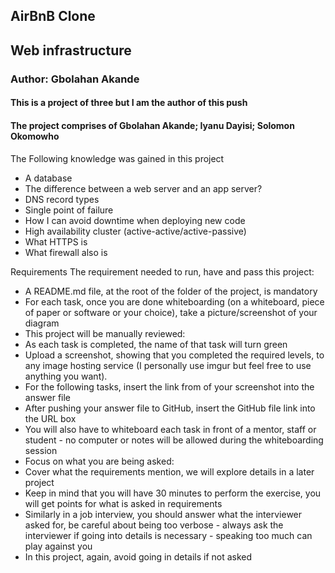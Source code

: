 ## AirBnB Clone
## Web infrastructure

### Author: Gbolahan Akande
#### This is a project of three but I am the author of this push
#### The project comprises of Gbolahan Akande; Iyanu Dayisi; Solomon Okomowho

The Following knowledge was gained in this project
- A database
- The difference between a web server and an app server?
- DNS record types
- Single point of failure
- How I can avoid downtime when deploying new code
- High availability cluster (active-active/active-passive)
- What HTTPS is
- What firewall also is


Requirements
The requirement needed to run, have and pass this project:

- A README.md file, at the root of the folder of the project, is mandatory
- For each task, once you are done whiteboarding (on a whiteboard, piece of paper or software or your choice), take a picture/screenshot of your diagram
- This project will be manually reviewed:
- As each task is completed, the name of that task will turn green
- Upload a screenshot, showing that you completed the required levels, to any image hosting service (I personally use imgur but feel free to use anything you want).
- For the following tasks, insert the link from of your screenshot into the answer file
- After pushing your answer file to GitHub, insert the GitHub file link into the URL box
- You will also have to whiteboard each task in front of a mentor, staff or student - no computer or notes will be allowed during the whiteboarding session
- Focus on what you are being asked:
- Cover what the requirements mention, we will explore details in a later project
- Keep in mind that you will have 30 minutes to perform the exercise, you will get points for what is asked in requirements
- Similarly in a job interview, you should answer what the interviewer asked for, be careful about being too verbose - always ask the interviewer if going into details is necessary - speaking too much can play against you
- In this project, again, avoid going in details if not asked
